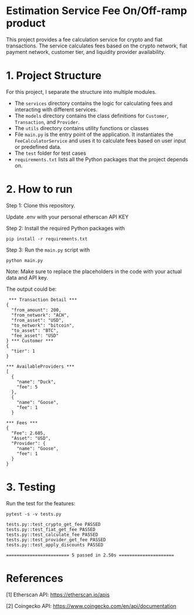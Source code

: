 # Estimation Service Fee On/Off-ramp product

This project provides a fee calculation service for crypto and fiat transactions. The service calculates fees based on the crypto network, fiat payment network, customer tier, and liquidity provider availability.

# 1. Project Structure

For this project, I separate the structure into multiple modules.

* The `services` directory contains the logic for calculating fees and interacting with different services.
* The `models` directory contains the class definitions for `Customer`, `Transaction`, and `Provider`.
* The `utils` directory contains utility functions or classes
* File  `main.py` is the entry point of the application. It instantiates the `FeeCalculatorService` and uses it to calculate fees based on user input or predefined data.
* The `test` folder for test cases
* `requirements.txt` lists all the Python packages that the project depends on.

# 2. How to run

Step 1: Clone this repository.

Update .env with your personal etherscan API KEY

Step 2: Install the required Python packages with

```
pip install -r requirements.txt
```

Step 3: Run the `main.py` script with

```
python main.py
```

Note: Make sure to replace the placeholders in the code with your actual data and API key.

The output could be:

```
 *** Transaction Detail ***
{
  "from_amount": 200,
  "from_network": "ACH",
  "from_asset": "USD",
  "to_network": "bitcoin",
  "to_asset": "BTC",
  "fee_asset": "USD"
} *** Customer ***
{
  "tier": 1
}

*** AvailableProviders ***
[
  {
    "name": "Duck",
    "fee": 5
  },
  {
    "name": "Goose",
    "fee": 1
  }

*** Fees ***
{
  "Fee": 2.605,
  "Asset": "USD",
  "Provider": {
    "name": "Goose",
    "fee": 1
  }
}
```

# 3. Testing

Run the test for the features:

```
pytest -s -v tests.py

tests.py::test_crypto_get_fee PASSED
tests.py::test_fiat_get_fee PASSED
tests.py::test_calculate_fee PASSED
tests.py::test_provider_get_fee PASSED
tests.py::test_apply_discounts PASSED

======================== 5 passed in 2.50s =====================
```

# References

[1] Etherscan API:  https://etherscan.io/apis

[2] Coingecko API: https://www.coingecko.com/en/api/documentation
